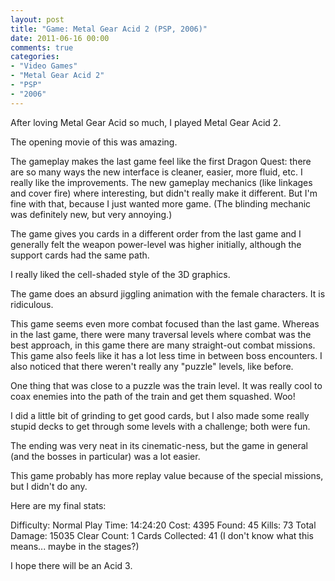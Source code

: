 ```yaml
---
layout: post
title: "Game: Metal Gear Acid 2 (PSP, 2006)"
date: 2011-06-16 00:00
comments: true
categories:
- "Video Games"
- "Metal Gear Acid 2"
- "PSP"
- "2006"
---
```


After loving Metal Gear Acid so much, I played Metal Gear
Acid 2.

The opening movie of this was amazing.

The gameplay makes the last game feel like the first Dragon Quest:
there are so many ways the new interface is cleaner, easier, more
fluid, etc. I really like the improvements. The new gameplay
mechanics (like linkages and cover fire) where interesting, but
didn't really make it different. But I'm fine with that, because I
just wanted more game. (The blinding mechanic was definitely new,
but very annoying.)

The game gives you cards in a different order from the last game
and I generally felt the weapon power-level was higher initially,
although the support cards had the same path.

I really liked the cell-shaded style of the 3D graphics.

The game does an absurd jiggling animation with the female
characters. It is ridiculous.

This game seems even more combat focused than the last
game. Whereas in the last game, there were many traversal levels
where combat was the best approach, in this game there are many
straight-out combat missions. This game also feels like it has a
lot less time in between boss encounters. I also noticed that
there weren't really any "puzzle" levels, like before.

One thing that was close to a puzzle was the train level. It was
really cool to coax enemies into the path of the train and get
them squashed. Woo!

I did a little bit of grinding to get good cards, but I also made
some really stupid decks to get through some levels with a
challenge; both were fun.

The ending was very neat in its cinematic-ness, but the game in
general (and the bosses in particular) was a lot easier.

This game probably has more replay value because of the special
missions, but I didn't do any.

Here are my final stats:

Difficulty: Normal
Play Time: 14:24:20
Cost: 4395
Found: 45
Kills: 73
Total Damage: 15035
Clear Count: 1
Cards Collected: 41 (I don't know what this means... maybe in the stages?)

I hope there will be an Acid 3.
